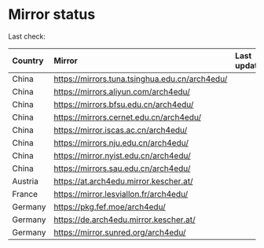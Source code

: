 <script src="./time.js"></script>
# Mirror status
Last check: <script type="text/javascript">localize(1720012935.5683157);</script>

|Country|Mirror|Last update|
|:------|:-----|:----------|
|China|https://mirrors.tuna.tsinghua.edu.cn/arch4edu/|<script type="text/javascript">localize(1719988629);</script>|
|China|https://mirrors.aliyun.com/arch4edu/|<script type="text/javascript">localize(1719988629);</script>|
|China|https://mirrors.bfsu.edu.cn/arch4edu/|<script type="text/javascript">localize(1719988629);</script>|
|China|https://mirrors.cernet.edu.cn/arch4edu/|<script type="text/javascript">localize(1719988629);</script>|
|China|https://mirror.iscas.ac.cn/arch4edu/|<script type="text/javascript">localize(1719988629);</script>|
|China|https://mirrors.nju.edu.cn/arch4edu/|<script type="text/javascript">localize(1719945723);</script>|
|China|https://mirror.nyist.edu.cn/arch4edu/|<script type="text/javascript">localize(1719945723);</script>|
|China|https://mirrors.sau.edu.cn/arch4edu/|<script type="text/javascript">localize(1719988629);</script>|
|Austria|https://at.arch4edu.mirror.kescher.at/|<script type="text/javascript">localize(1719988629);</script>|
|France|https://mirror.lesviallon.fr/arch4edu/|<script type="text/javascript">localize(1719945723);</script>|
|Germany|https://pkg.fef.moe/arch4edu/|<script type="text/javascript">localize(1719988629);</script>|
|Germany|https://de.arch4edu.mirror.kescher.at/|<script type="text/javascript">localize(1719988629);</script>|
|Germany|https://mirror.sunred.org/arch4edu/|<script type="text/javascript">localize(1719988629);</script>|

<script src="./tablefilter/tablefilter.js"></script>
<script src="./table.js"></script>